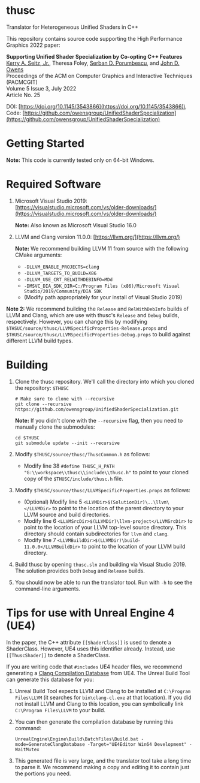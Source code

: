 # thusc
Translator for Heterogeneous Unified Shaders in C++

This repository contains source code supporting the High Performance Graphics 2022 paper:

**Supporting Unified Shader Specialization by Co-opting C++ Features**\
[Kerry A. Seitz, Jr.](https://seitz.tech/), Theresa Foley, [Serban D. Porumbescu](http://graphics.cs.ucdavis.edu/~porumbes), and [John D. Owens](https://www.ece.ucdavis.edu/~jowens/)\
Proceedings of the ACM on Computer Graphics and Interactive Techniques (PACMCGIT)\
Volume 5 Issue 3, July 2022\
Article No. 25

DOI: [https://doi.org/10.1145/3543866](https://doi.org/10.1145/3543866)\
Code: [https://github.com/owensgroup/UnifiedShaderSpecialization](https://github.com/owensgroup/UnifiedShaderSpecialization)


Getting Started
===============

**Note:** This code is currently tested only on 64-bit Windows.

Required Software
=================

1) Microsoft Visual Studio 2019: [https://visualstudio.microsoft.com/vs/older-downloads/](https://visualstudio.microsoft.com/vs/older-downloads/)

   **Note:** Also known as Microsoft Visual Studio 16.0

2) LLVM and Clang version 11.0.0: [https://llvm.org/](https://llvm.org/)

   **Note:** We recommend building LLVM 11 from source with the following CMake arguments:

   * `-DLLVM_ENABLE_PROJECTS=clang`
   * `-DLLVM_TARGETS_TO_BUILD=X86`
   * `-DLLVM_USE_CRT_RELWITHDEBINFO=MDd`
   * `-DMSVC_DIA_SDK_DIR=C:/Program Files (x86)/Microsoft Visual Studio/2019/Community/DIA SDK`
    * (Modify path appropriately for your install of Visual Studio 2019)

  **Note 2:** We recommend building the `Release` and `RelWithDebInfo` builds of LLVM and Clang, which are use with thusc's `Release` and `Debug` builds, respectively.  However, you can change this by modifying `$THSUC/source/thusc/LLVMSpecificProperties-Release.props` and `$THUSC/source/thusc/LLVMSpecificProperties-Debug.props` to build against different LLVM build types.


Building
========

1) Clone the thusc repository. We'll call the directory into which you cloned the repository: `$THUSC`

   ```Shell
   # Make sure to clone with --recursive
   git clone --recursive https://github.com/owensgroup/UnifiedShaderSpecialization.git
   ```

   **Note:** If you didn't clone with the `--recursive` flag, then you need to manually clone the submodules:

   ```Shell
   cd $THUSC
   git submodule update --init --recursive
   ```

2) Modify `$THUSC/source/thusc/ThuscCommon.h` as follows:

   * Modify line 38 `#define THUSC_H_PATH "G:\\workspace\\thusc\\include\\thusc.h"` to point to your cloned copy of the `$THUSC/include/thusc.h` file.

3) Modify `$THUSC/source/thusc/LLVMSpecificProperties.props` as follows:

   * (Optional) Modify line 5 `<LLVMDir>$(SolutionDir)\..\llvm\</LLVMDir>` to point to the location of the parent directory to your LLVM source and build directories.
   * Modify line 6 `<LLVMSrcDir>$(LLVMDir)\llvm-project</LLVMSrcDir>` to point to the location of your LLVM top-level source directory. This directory should contain subdirectories for `llvm` and `clang`.
   * Modify line 7 `<LLVMBuildDir>$(LLVMDir)\build-11.0.0</LLVMBuildDir>` to point to the location of your LLVM build directory.

4) Build thusc by opening `thusc.sln` and building via Visual Studio 2019.  The solution provides both `Debug` and `Release` builds.

5) You should now be able to run the translator tool.  Run with `-h` to see the command-line arguments.


Tips for use with Unreal Engine 4 (UE4)
=======================================

In the paper, the C++ attribute `[[ShaderClass]]` is used to denote a ShaderClass. However, UE4 uses this identifier already.  Instead, use `[[ThuscShader]]` to denote a ShaderClass.


If you are writing code that `#includes` UE4 header files, we recommend generating a [Clang Compilation Database](https://clang.llvm.org/docs/HowToSetupToolingForLLVM.html) from UE4.  The Unreal Build Tool can generate this database for you:

1) Unreal Build Tool expects LLVM and Clang to be installed at `C:\Program Files\LLVM` (it searches for `bin\clang-cl.exe` at that location).  If you did not install LLVM and Clang to this location, you can symbolically link `C:\Program Files\LLVM` to your build.

2) You can then generate the compilation database by running this command:

   ```Shell
   UnrealEngine\Engine\Build\BatchFiles\Build.bat -mode=GenerateClangDatabase -Target="UE4Editor Win64 Development" -WaitMutex
   ```

3) This generated file is very large, and the translator tool take a long time to parse it.  We recommend making a copy and editing it to contain just the portions you need.
